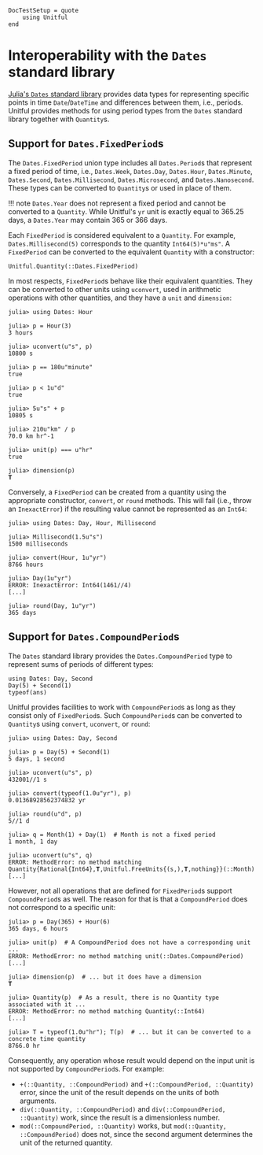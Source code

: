 ```@meta
DocTestSetup = quote
    using Unitful
end
```
# Interoperability with the `Dates` standard library

[Julia's `Dates` standard library](https://docs.julialang.org/en/v1/stdlib/Dates/) provides data types for representing specific points in time `Date`/`DateTime` and differences between them, i.e., periods. Unitful provides methods for using period types from the `Dates` standard library together with `Quantity`s.

## Support for `Dates.FixedPeriod`s

The `Dates.FixedPeriod` union type includes all `Dates.Period`s that represent a fixed period of time, i.e., `Dates.Week`, `Dates.Day`, `Dates.Hour`, `Dates.Minute`, `Dates.Second`, `Dates.Millisecond`, `Dates.Microsecond`, and `Dates.Nanosecond`. These types can be converted to `Quantity`s or used in place of them.

!!! note
    `Dates.Year` does not represent a fixed period and cannot be converted to a `Quantity`. While Unitful's `yr` unit is exactly equal to 365.25 days, a `Dates.Year` may contain 365 or 366 days.

Each `FixedPeriod` is considered equivalent to a `Quantity`. For example, `Dates.Millisecond(5)` corresponds to the quantity `Int64(5)*u"ms"`. A `FixedPeriod` can be converted to the equivalent `Quantity` with a constructor:

```@docs
Unitful.Quantity(::Dates.FixedPeriod)
```

In most respects, `FixedPeriod`s behave like their equivalent quantities. They can be converted to other units using `uconvert`, used in arithmetic operations with other quantities, and they have a `unit` and `dimension`:

```jldoctest
julia> using Dates: Hour

julia> p = Hour(3)
3 hours

julia> uconvert(u"s", p)
10800 s

julia> p == 180u"minute"
true

julia> p < 1u"d"
true

julia> 5u"s" + p
10805 s

julia> 210u"km" / p
70.0 km hr^-1

julia> unit(p) === u"hr"
true

julia> dimension(p)
𝐓
```

Conversely, a `FixedPeriod` can be created from a quantity using the appropriate constructor, `convert`, or `round` methods. This will fail (i.e., throw an `InexactError`) if the resulting value cannot be represented as an `Int64`:

```jldoctest
julia> using Dates: Day, Hour, Millisecond

julia> Millisecond(1.5u"s")
1500 milliseconds

julia> convert(Hour, 1u"yr")
8766 hours

julia> Day(1u"yr")
ERROR: InexactError: Int64(1461//4)
[...]

julia> round(Day, 1u"yr")
365 days
```

## Support for `Dates.CompoundPeriod`s

The `Dates` standard library provides the `Dates.CompoundPeriod` type to represent sums of periods of different types:

```@repl
using Dates: Day, Second
Day(5) + Second(1)
typeof(ans)
```

Unitful provides facilities to work with `CompoundPeriod`s as long as they consist only of `FixedPeriod`s. Such `CompoundPeriod`s can be converted to `Quantity`s using `convert`, `uconvert`, or `round`:

```@jldoctest
julia> using Dates: Day, Second

julia> p = Day(5) + Second(1)
5 days, 1 second

julia> uconvert(u"s", p)
432001//1 s

julia> convert(typeof(1.0u"yr"), p)
0.01368928562374832 yr

julia> round(u"d", p)
5//1 d

julia> q = Month(1) + Day(1)  # Month is not a fixed period
1 month, 1 day

julia> uconvert(u"s", q)
ERROR: MethodError: no method matching Quantity{Rational{Int64},𝐓,Unitful.FreeUnits{(s,),𝐓,nothing}}(::Month)
[...]
```

However, not all operations that are defined for `FixedPeriod`s support `CompoundPeriod`s as well.
The reason for that is that a `CompoundPeriod` does not correspond to a specific unit:

```@jldoctest
julia> p = Day(365) + Hour(6)
365 days, 6 hours

julia> unit(p)  # A CompoundPeriod does not have a corresponding unit ...
ERROR: MethodError: no method matching unit(::Dates.CompoundPeriod)
[...]

julia> dimension(p)  # ... but it does have a dimension
𝐓

julia> Quantity(p)  # As a result, there is no Quantity type associated with it ...
ERROR: MethodError: no method matching Quantity(::Int64)
[...]

julia> T = typeof(1.0u"hr"); T(p)  # ... but it can be converted to a concrete time quantity
8766.0 hr
```

Consequently, any operation whose result would depend on the input unit is not supported by `CompoundPeriod`s. For example:

* `+(::Quantity, ::CompoundPeriod)` and `+(::CompoundPeriod, ::Quantity)` error, since the unit of the result depends on the units of both arguments.
* `div(::Quantity, ::CompoundPeriod)` and `div(::CompoundPeriod, ::Quantity)` work, since the result is a dimensionless number.
* `mod(::CompoundPeriod, ::Quantity)` works, but `mod(::Quantity, ::CompoundPeriod)` does not, since the second argument determines the unit of the returned quantity.

